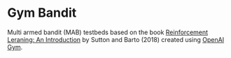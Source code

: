 # Gym Bandit

Multi armed bandit (MAB) testbeds based on the book [Reinforcement Leraning: An Introduction](http://incompleteideas.net/book/bookdraft2018jan1.pdf) by Sutton and Barto (2018) created using [OpenAI](https://openai.com/) [Gym](https://github.com/openai/gym).
